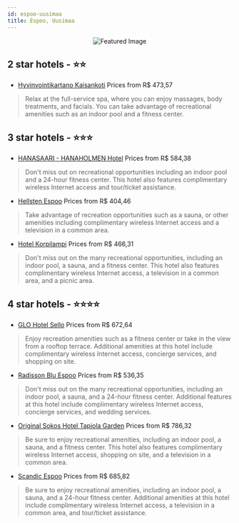 ```yaml
---
id: espoo-uusimaa
title: Espoo, Uusimaa
---
```


<center><img src="https://i.travelapi.com/hotels/2000000/1370000/1364400/1364304/e3dc672b_z.jpg" alt="Featured Image" /></center>


##  2 star hotels - ⭐️⭐️

-    [Hyvinvointikartano Kaisankoti](https://us.hurb.com/hotels/espoo/hyvinvointikartano-kaisankoti-JNP-JP795188?cmp=18055) Prices from R$ 473,57
   > Relax at the full-service spa, where you can enjoy massages, body treatments, and facials. You can take advantage of recreational amenities such as an indoor pool and a fitness center.

##  3 star hotels - ⭐️⭐️⭐️

-    [HANASAARI - HANAHOLMEN Hotel](https://us.hurb.com/hotels/espoo/hanasaari-hanaholmen-hotel-JNP-JP384224?cmp=18055) Prices from R$ 584,38
   > Don't miss out on recreational opportunities including an indoor pool and a 24-hour fitness center. This hotel also features complimentary wireless Internet access and tour/ticket assistance.
-    [Hellsten Espoo](https://us.hurb.com/hotels/espoo/hellsten-espoo-JNP-JP019847?cmp=18055) Prices from R$ 404,46
   > Take advantage of recreation opportunities such as a sauna, or other amenities including complimentary wireless Internet access and a television in a common area.
-    [Hotel Korpilampi](https://us.hurb.com/hotels/espoo/hotel-korpilampi-JNP-JP783720?cmp=18055) Prices from R$ 466,31
   > Don't miss out on the many recreational opportunities, including an indoor pool, a sauna, and a fitness center. This hotel also features complimentary wireless Internet access, a television in a common area, and a picnic area.

##  4 star hotels - ⭐️⭐️⭐️⭐️

-    [GLO Hotel Sello](https://us.hurb.com/hotels/espoo/glo-hotel-sello-JNP-JP895508?cmp=18055) Prices from R$ 672,64
   > Enjoy recreation amenities such as a fitness center or take in the view from a rooftop terrace. Additional amenities at this hotel include complimentary wireless Internet access, concierge services, and shopping on site.
-    [Radisson Blu Espoo](https://us.hurb.com/hotels/espoo/radisson-blu-espoo-JNP-JP917250?cmp=18055) Prices from R$ 536,35
   > Don't miss out on the many recreational opportunities, including an indoor pool, a sauna, and a 24-hour fitness center. Additional features at this hotel include complimentary wireless Internet access, concierge services, and wedding services.
-    [Original Sokos Hotel Tapiola Garden](https://us.hurb.com/hotels/espoo/original-sokos-hotel-tapiola-garden-JNP-JP019845?cmp=18055) Prices from R$ 786,32
   > Be sure to enjoy recreational amenities, including an indoor pool, a sauna, and a fitness center. This hotel also features complimentary wireless Internet access, shopping on site, and a television in a common area.
-    [Scandic Espoo](https://us.hurb.com/hotels/espoo/scandic-espoo-JNP-JP306980?cmp=18055) Prices from R$ 685,82
   > Be sure to enjoy recreational amenities, including an indoor pool, a sauna, and a 24-hour fitness center. Additional amenities at this hotel include complimentary wireless Internet access, a television in a common area, and tour/ticket assistance.
